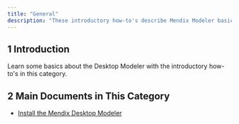 ```yaml
---
title: "General"
description: "These introductory how-to's describe Mendix Modeler basics as well as how to create and deploy your first app and implement styles."
---
```


## 1 Introduction

Learn some basics about the Desktop Modeler with the introductory how-to's in this category.

## 2 Main Documents in This Category

* [Install the Mendix Desktop Modeler](install-the-mendix-desktop-modeler)


